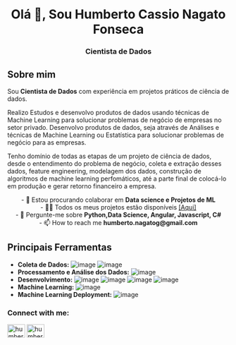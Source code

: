 <h1 align="center">Olá 👋, Sou Humberto Cassio Nagato Fonseca</h1>
<h3 align="center">Cientista de Dados</h3>

## Sobre mim
Sou **Cientista de Dados** com experiência em projetos práticos de ciência de dados.

Realizo Estudos e desenvolvo produtos de dados usando técnicas de Machine Learning para solucionar problemas de negócio de empresas no setor privado.
Desenvolvo produtos de dados, seja através de Análises e técnicas de Machine Learning ou Estatística para solucionar problemas de negócio para as empresas.

Tenho domínio de todas as etapas de um projeto de ciência de dados, desde o entendimento do problema de negócio, coleta e extração desses dados, feature engineering, modelagem dos dados, construção de algoritmos de machine learning perfomáticos, até a parte final de colocá-lo em produção e gerar retorno financeiro a empresa.

<div align="center">- 👯 Estou procurando colaborar em <b>Data science e Projetos de ML</b></div>

<div align="center">- 👨‍💻 Todos os meus projetos estão disponíveis <a href="https://github.com/Nagatoh/portfolio_data_science">[Aqui]</a></div>

<div align="center">- 💬 Pergunte-me sobre <b>Python,Data Science, Angular, Javascript, C#</b></div>

<div align="center">- 📫 How to reach me <b>humberto.nagatog@gmail.com</b></div>

## Principais Ferramentas
  - **Coleta de Dados:**  ![image](https://img.shields.io/badge/SQLite-07405E?style=for-the-badge&logo=sqlite&logoColor=white) ![image](https://img.shields.io/badge/MySQL-00000F?style=for-the-badge&logo=mysql&logoColor=white) 
  - **Processamento e Análise dos Dados:** ![image](https://img.shields.io/badge/Python-3776AB?style=for-the-badge&logo=python&logoColor=white)
  - **Desenvolvimento:** ![image](https://img.shields.io/badge/Jupyter-F37626.svg?&style=for-the-badge&logo=Jupyter&logoColor=white) ![image](https://img.shields.io/badge/Linux-FCC624?style=for-the-badge&logo=linux&logoColor=black) ![image](https://img.shields.io/badge/Git-F05032?style=for-the-badge&logo=git&logoColor=white) ![image](https://img.shields.io/badge/Flask-000000?style=for-the-badge&logo=flask&logoColor=white)
  - **Machine Learning:** ![image](https://img.shields.io/badge/scikit_learn-F7931E?style=for-the-badge&logo=scikit-learn&logoColor=white)
  - **Machine Learning Deployment:** ![image](https://img.shields.io/badge/Heroku-430098?style=for-the-badge&logo=heroku&logoColor=white) 

<h3 align="left">Connect with me:</h3>
<p align="left">
<a href="https://linkedin.com/in/humberto-nagato" target="blank"><img align="center" src="https://raw.githubusercontent.com/rahuldkjain/github-profile-readme-generator/master/src/images/icons/Social/linked-in-alt.svg" alt="humberto-nagato" height="30" width="40" /></a>
<a href="https://kaggle.com/humbertonagato" target="blank"><img align="center" src="https://raw.githubusercontent.com/rahuldkjain/github-profile-readme-generator/master/src/images/icons/Social/kaggle.svg" alt="humberto-nagato" height="30" width="40" /></a>
</p>


